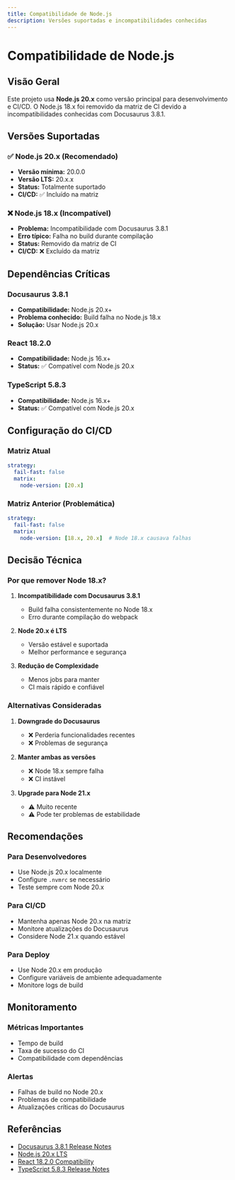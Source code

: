 ```yaml
---
title: Compatibilidade de Node.js
description: Versões suportadas e incompatibilidades conhecidas
---
```


# Compatibilidade de Node.js

## Visão Geral

Este projeto usa **Node.js 20.x** como versão principal para desenvolvimento e CI/CD. O Node.js 18.x foi removido da matriz de CI devido a incompatibilidades conhecidas com Docusaurus 3.8.1.

## Versões Suportadas

### ✅ Node.js 20.x (Recomendado)
- **Versão mínima:** 20.0.0
- **Versão LTS:** 20.x.x
- **Status:** Totalmente suportado
- **CI/CD:** ✅ Incluído na matriz

### ❌ Node.js 18.x (Incompatível)
- **Problema:** Incompatibilidade com Docusaurus 3.8.1
- **Erro típico:** Falha no build durante compilação
- **Status:** Removido da matriz de CI
- **CI/CD:** ❌ Excluído da matriz

## Dependências Críticas

### Docusaurus 3.8.1
- **Compatibilidade:** Node.js 20.x+
- **Problema conhecido:** Build falha no Node.js 18.x
- **Solução:** Usar Node.js 20.x

### React 18.2.0
- **Compatibilidade:** Node.js 16.x+
- **Status:** ✅ Compatível com Node.js 20.x

### TypeScript 5.8.3
- **Compatibilidade:** Node.js 16.x+
- **Status:** ✅ Compatível com Node.js 20.x

## Configuração do CI/CD

### Matriz Atual
```yaml
strategy:
  fail-fast: false
  matrix:
    node-version: [20.x]
```

### Matriz Anterior (Problemática)
```yaml
strategy:
  fail-fast: false
  matrix:
    node-version: [18.x, 20.x]  # Node 18.x causava falhas
```

## Decisão Técnica

### Por que remover Node 18.x?

1. **Incompatibilidade com Docusaurus 3.8.1**
   - Build falha consistentemente no Node 18.x
   - Erro durante compilação do webpack

2. **Node 20.x é LTS**
   - Versão estável e suportada
   - Melhor performance e segurança

3. **Redução de Complexidade**
   - Menos jobs para manter
   - CI mais rápido e confiável

### Alternativas Consideradas

1. **Downgrade do Docusaurus**
   - ❌ Perderia funcionalidades recentes
   - ❌ Problemas de segurança

2. **Manter ambas as versões**
   - ❌ Node 18.x sempre falha
   - ❌ CI instável

3. **Upgrade para Node 21.x**
   - ⚠️ Muito recente
   - ⚠️ Pode ter problemas de estabilidade

## Recomendações

### Para Desenvolvedores
- Use Node.js 20.x localmente
- Configure `.nvmrc` se necessário
- Teste sempre com Node 20.x

### Para CI/CD
- Mantenha apenas Node 20.x na matriz
- Monitore atualizações do Docusaurus
- Considere Node 21.x quando estável

### Para Deploy
- Use Node 20.x em produção
- Configure variáveis de ambiente adequadamente
- Monitore logs de build

## Monitoramento

### Métricas Importantes
- Tempo de build
- Taxa de sucesso do CI
- Compatibilidade com dependências

### Alertas
- Falhas de build no Node 20.x
- Problemas de compatibilidade
- Atualizações críticas do Docusaurus

## Referências

- [Docusaurus 3.8.1 Release Notes](https://docusaurus.io/changelog)
- [Node.js 20.x LTS](https://nodejs.org/)
- [React 18.2.0 Compatibility](https://react.dev/)
- [TypeScript 5.8.3 Release Notes](https://devblogs.microsoft.com/typescript/)
